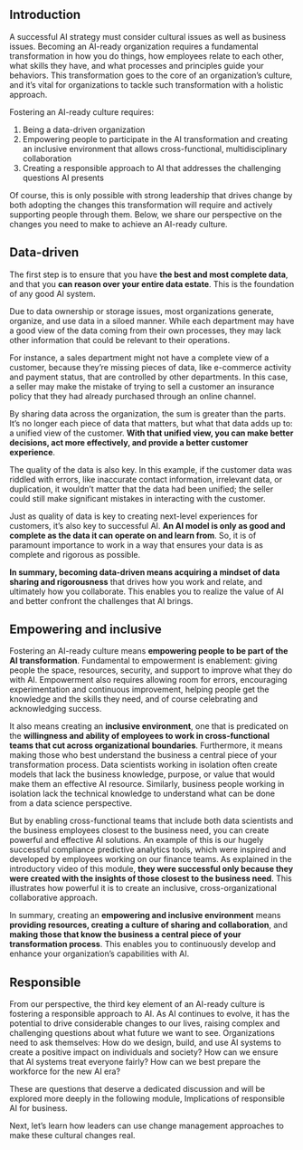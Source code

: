 ## Introduction

A successful AI strategy must consider cultural issues as well as business issues. Becoming an AI-ready organization requires a fundamental transformation in how you do things, how employees relate to each other, what skills they have, and what processes and principles guide your behaviors. This transformation goes to the core of an organization’s culture, and it’s vital for organizations to tackle such transformation with a holistic approach.

Fostering an AI-ready culture requires:

1. Being a data-driven organization
2. Empowering people to participate in the AI transformation and creating an inclusive environment that allows cross-functional, multidisciplinary collaboration
3. Creating a responsible approach to AI that addresses the challenging questions AI presents

Of course, this is only possible with strong leadership that drives change by both adopting the changes this transformation will require and actively supporting people through them. Below, we share our perspective on the changes you need to make to achieve an AI-ready culture.

## Data-driven

The first step is to ensure that you have **the best and most complete data**, and that you **can reason over your entire data estate**. This is the foundation of any good AI system.

Due to data ownership or storage issues, most organizations generate, organize, and use data in a siloed manner. While each department may have a good view of the data coming from their own processes, they may lack other information that could be relevant to their operations.

For instance, a sales department might not have a complete view of a customer, because they’re missing pieces of data, like e-commerce activity and payment status, that are controlled by other departments. In this case, a seller may make the mistake of trying to sell a customer an insurance policy that they had already purchased through an online channel.

By sharing data across the organization, the sum is greater than the parts. It’s no longer each piece of data that matters, but what that data adds up to: a unified view of the customer. **With that unified view, you can make better decisions, act more effectively, and provide a better customer experience**.

The quality of the data is also key. In this example, if the customer data was riddled with errors, like inaccurate contact information, irrelevant data, or duplication, it wouldn’t matter that the data had been unified; the seller could still make significant mistakes in interacting with the customer.

Just as quality of data is key to creating next-level experiences for customers, it’s also key to successful AI. **An AI model is only as good and complete as the data it can operate on and learn from**. So, it is of paramount importance to work in a way that ensures your data is as complete and rigorous as possible.

**In summary, becoming data-driven means acquiring a mindset of data sharing and rigorousness** that drives how you work and relate, and ultimately how you collaborate. This enables you to realize the value of AI and better confront the challenges that AI brings.

## Empowering and inclusive

Fostering an AI-ready culture means **empowering people to be part of the AI transformation**. Fundamental to empowerment is enablement: giving people the space, resources, security, and support to improve what they do with AI. Empowerment also requires allowing room for errors, encouraging experimentation and continuous improvement, helping people get the knowledge and the skills they need, and of course celebrating and acknowledging success.

It also means creating an **inclusive environment**, one that is predicated on the **willingness and ability of employees to work in cross-functional teams that cut across organizational boundaries**. Furthermore, it means making those who best understand the business a central piece of your transformation process. Data scientists working in isolation often create models that lack the business knowledge, purpose, or value that would make them an effective AI resource. Similarly, business people working in isolation lack the technical knowledge to understand what can be done from a data science perspective.

But by enabling cross-functional teams that include both data scientists and the business employees closest to the business need, you can create powerful and effective AI solutions. An example of this is our hugely successful compliance predictive analytics tools, which were inspired and developed by employees working on our finance teams. As explained in the introductory video of this module, **they were successful only because they were created with the insights of those closest to the business need**. This illustrates how powerful it is to create an inclusive, cross-organizational collaborative approach.

In summary, creating an **empowering and inclusive environment** means **providing resources, creating a culture of sharing and collaboration**, and **making those that know the business a central piece of your transformation process**. This enables you to continuously develop and enhance your organization’s capabilities with AI.

## Responsible

From our perspective, the third key element of an AI-ready culture is fostering a responsible approach to AI. As AI continues to evolve, it has the potential to drive considerable changes to our lives, raising complex and challenging questions about what future we want to see. Organizations need to ask themselves: How do we design, build, and use AI systems to create a positive impact on individuals and society? How can we ensure that AI systems treat everyone fairly? How can we best prepare the workforce for the new AI era?

These are questions that deserve a dedicated discussion and will be explored more deeply in the following module, Implications of responsible AI for business.

Next, let’s learn how leaders can use change management approaches to make these cultural changes real.
